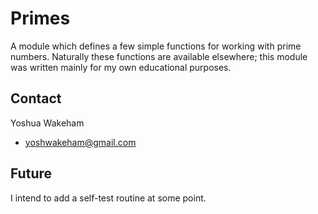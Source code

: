 # Primes

A module which defines a few simple functions for working
with prime numbers. Naturally these functions are
available elsewhere; this module was written mainly for
my own educational purposes.

## Contact

Yoshua Wakeham
* yoshwakeham@gmail.com

## Future

I intend to add a self-test routine at some point.
